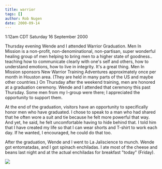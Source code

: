 ```yaml
---
title: warrior
tags: []
author: Rob Nugen
date: 2000-09-14
---
```


<title></title>
<p class=date>1:12am CDT Saturday 16 September 2000

<p>Thursday evening Wende and I attended Warrior Graduation.  Men In
Mission is a non-profit, non-denominational, non-partisan, super
wonderful healing group of men helping to bring men to a higher state
of goodness.. teaching how to communicate clearly with one's self and
others, how to understand emotions, how to live in integrity.  It's a
great thing.  Men In Mission sponsors New Warrior Training Adventures
approximately once per month in Houston area.  (They are held in many
parts of the US and maybe other countries.)  On Thursday after the
weekend training, men are honored at a graduation ceremony.  Wende and
I attended that ceremony this past Thursday.  Some men from my I-group
were there; I appreciated the opportunity to support them.

<p>At the end of the graduation, visitors have an opportunity to
specifically honor men who have graduated.  I chose to speak to a man
who had shared that he often wore a suit and tie because he felt more
powerful that way.  And yet, he said, he felt uncomfortable having to
hide behind that.  I told him that I have created my life so that I
can wear shorts and T-shirt to work each day.  If he wanted, I
encouraged, he could do that too.

<p>After the graduation, Wende and I went to La Jaliscience to munch.
Wende got entomatadas, and I got spinach enchiladas.  I ate most of
the cheese and beans last night and at the actual enchiladas for
breakfast "today" (Friday).

<p><img src='/images/rob/wL-ROB.gif'>


